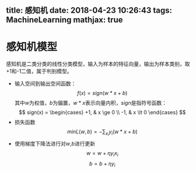 title: 感知机
date: 2018-04-23 10:26:43
tags: MachineLearning
mathjax: true
---
<!-- more -->
# 感知机模型
感知机是二类分类的线性分类模型，输入为样本的特征向量，输出为样本类别，取+1和-1二值，属于判别模型。
* 输入空间到输出空间函数：
$$f(x) = sign(w*x + b)$$
其中$w$为权值，$b$为偏置，$w * x$表示向量内积，$sign$是指符号函数：
$$ sign(x) =
\begin{cases}
+1, & x \ge 0 \\
-1, & x \lt 0
\end{cases}
$$
* 损失函数
$$minL(w, b) = - \sum_{x_i}{y_i}(w * x + b)$$
* 使用梯度下降法进行对$w$,$b$进行更新
$$w = w + \eta{y_i}{x_i}$$
$$b = b + \eta{y_i}$$